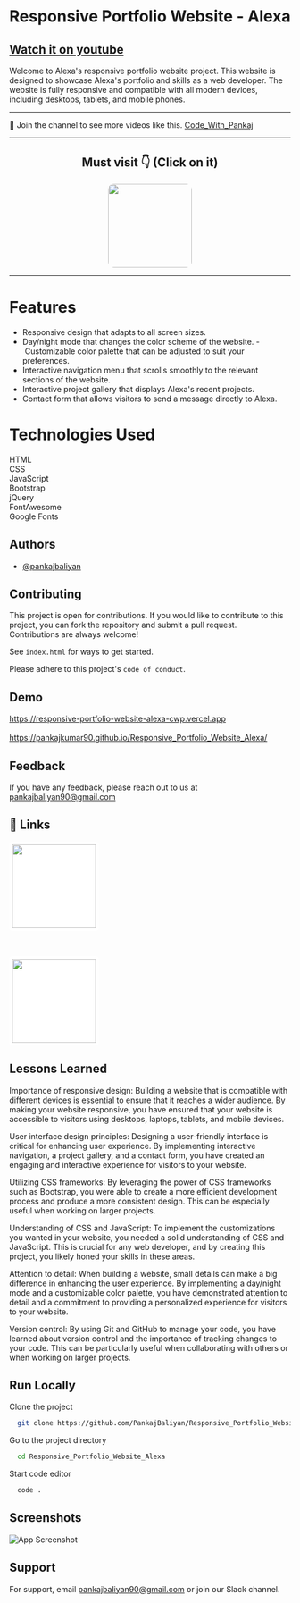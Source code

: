 # Responsive Portfolio Website - Alexa

## [Watch it on youtube](https://youtu.be/FVgvht4B3mo)

Welcome to Alexa's responsive portfolio website project. This website is designed to showcase Alexa's portfolio and skills as a web developer. The website is fully responsive and compatible with all modern devices, including desktops, tablets, and mobile phones.

<hr>

💙 Join the channel to see more videos like this. [Code_With_Pankaj](https://www.youtube.com/c/CodeWithPankaj1?sub_confirmation=1)
<hr>

<div align=center>

## Must visit 👇 (Click on it)

[<img src="https://lh3.googleusercontent.com/3zkP2SYe7yYoKKe47bsNe44yTgb4Ukh__rBbwXwgkjNRe4PykGG409ozBxzxkrubV7zHKjfxq6y9ShogWtMBMPyB3jiNps91LoNH8A=s500" width="150" style="border-radius:10px">](https://www.youtube.com/c/CodeWithPankaj1?sub_confirmation=1)

</div>

<hr>

# Features

- Responsive design that adapts to all screen sizes.
- Day/night mode that changes the color scheme of the website.
- Customizable color palette that can be adjusted to suit your preferences.
- Interactive navigation menu that scrolls smoothly to the relevant sections of the website.
- Interactive project gallery that displays Alexa's recent projects.
- Contact form that allows visitors to send a message directly to Alexa.

# Technologies Used
HTML <br>
CSS <br>
JavaScript <br>
Bootstrap <br>
jQuery <br>
FontAwesome <br>
Google Fonts

## Authors

- [@pankajbaliyan](https://www.github.com/pankajbaliyan)


## Contributing

This project is open for contributions. If you would like to contribute to this project, you can fork the repository and submit a pull request.<br>
Contributions are always welcome!

See `index.html` for ways to get started.

Please adhere to this project's `code of conduct`.


## Demo

https://responsive-portfolio-website-alexa-cwp.vercel.app
<br><br>
https://pankajkumar90.github.io/Responsive_Portfolio_Website_Alexa/


## Feedback

If you have any feedback, please reach out to us at pankajbaliyan90@gmail.com


## 🔗 Links

[<img src="https://www.moirae.co.uk/media/rr1bnphw/linkedin-photo.jpg?anchor=center&mode=crop&width=1060&height=607&rnd=133041730111100000" width="150" style="background-color:white;padding:5px;border-radius:5px">](https://www.linkedin.com/in/pankaj-kumar-90/)

<br>

[<img src="https://www.seekpng.com/png/detail/111-1112824_picture-my-portfolio-logo-png.png" width="150" style="background-color:white;padding:5px;border-radius:5px">](https://codewithpankaj.vercel.app)

## Lessons Learned

Importance of responsive design: Building a website that is compatible with different devices is essential to ensure that it reaches a wider audience. By making your website responsive, you have ensured that your website is accessible to visitors using desktops, laptops, tablets, and mobile devices.

User interface design principles: Designing a user-friendly interface is critical for enhancing user experience. By implementing interactive navigation, a project gallery, and a contact form, you have created an engaging and interactive experience for visitors to your website.

Utilizing CSS frameworks: By leveraging the power of CSS frameworks such as Bootstrap, you were able to create a more efficient development process and produce a more consistent design. This can be especially useful when working on larger projects.

Understanding of CSS and JavaScript: To implement the customizations you wanted in your website, you needed a solid understanding of CSS and JavaScript. This is crucial for any web developer, and by creating this project, you likely honed your skills in these areas.

Attention to detail: When building a website, small details can make a big difference in enhancing the user experience. By implementing a day/night mode and a customizable color palette, you have demonstrated attention to detail and a commitment to providing a personalized experience for visitors to your website.

Version control: By using Git and GitHub to manage your code, you have learned about version control and the importance of tracking changes to your code. This can be particularly useful when collaborating with others or when working on larger projects.
## Run Locally

Clone the project

```bash
  git clone https://github.com/PankajBaliyan/Responsive_Portfolio_Website_Alexa.git
```

Go to the project directory

```bash
  cd Responsive_Portfolio_Website_Alexa
```

Start code editor

```bash
  code .
```


## Screenshots

![App Screenshot](./preview.webp)


## Support

For support, email pankajbaliyan90@gmail.com or join our Slack channel.
